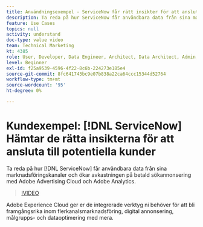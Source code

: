 ```yaml
---
title: Användningsexempel - ServiceNow får rätt insikter för att ansluta till potentiella kunder
description: Ta reda på hur ServiceNow får användbara data från sina marknadsföringskanaler och ökar avkastningen på betald sökannonsering med Adobe Advertising Cloud och Adobe Analytics.
feature: Use Cases
topics: null
activity: understand
doc-type: value video
team: Technical Marketing
kt: 4385
role: User, Developer, Data Engineer, Architect, Data Architect, Admin, Leader
level: Beginner
exl-id: f25a9539-4596-4f22-8c6b-224273e185e4
source-git-commit: 8fc641743bc9e07b838a22ca64ccc15344d52764
workflow-type: tm+mt
source-wordcount: '95'
ht-degree: 0%

---
```


# Kundexempel: [!DNL ServiceNow] Hämtar de rätta insikterna för att ansluta till potentiella kunder

Ta reda på hur [!DNL ServiceNow] får användbara data från sina marknadsföringskanaler och ökar avkastningen på betald sökannonsering med Adobe Advertising Cloud och Adobe Analytics.

>[!VIDEO](https://video.tv.adobe.com/v/31504/?quality=12&learn=on)

Adobe Experience Cloud ger er de integrerade verktyg ni behöver för att bli framgångsrika inom flerkanalsmarknadsföring, digital annonsering, målgrupps- och dataoptimering med mera.
